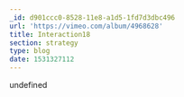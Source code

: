 ```yaml
---
_id: d901ccc0-8528-11e8-a1d5-1fd7d3dbc496
url: 'https://vimeo.com/album/4968628'
title: Interaction18
section: strategy
type: blog
date: 1531327112
---
```

undefined
